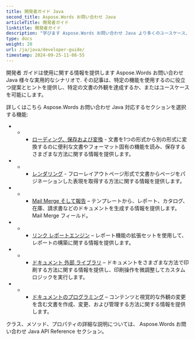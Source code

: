 ```yaml
---
title: 開発者ガイド Java
second_title: Aspose.Words お問い合わせ Java
articleTitle: 開発者ガイド
linktitle: 開発者ガイド
description: "学びます Aspose.Words お問い合わせ Java より多くのユースケース、ヒント、および技術的な詳細を取得する開発者ガイド。"
type: docs
weight: 20
url: /ja/java/developer-guide/
timestamp: 2024-09-25-11-08-55
---
```


開発者 ガイドは使用に関する情報を提供します Aspose.Words お問い合わせ Java 様々な実用的なシナリオで. その記事は、特定の機能を使用するのに役立つ提案とヒントを提供し、特定の文書の外観を達成するか、またはユースケースを可能にします。

詳しくはこちら Aspose.Words お問い合わせ Java 対応するセクションを選択する機能:

- - - [ローディング、保存および変換](/words/ja/java/loading-saving-and-converting/) - 文書を1つの形式から別の形式に変換するのに便利な文書やフォーマット固有の機能を読み、保存するさまざまな方法に関する情報を提供します。
- - - [レンダリング](/words/ja/java/rendering/) - フローレイアウトページ形式で文書からページをパジネーションした表現を取得する方法に関する情報を提供します。
- - - [Mail Merge そして報告](/words/java/mail-merge-and-reporting/) – テンプレートから、レポート、カタログ、在庫、請求書などのドキュメントを生成する情報を提供します。 Mail Merge フィールド。
- - - [リンク レポートエンジン](/words/java/linq-reporting-engine/) – レポート機能の拡張セットを使用して、レポートの構築に関する情報を提供します。
- - - [ドキュメント 外部 ライブラリ](/words/ja/java/print-a-document-programmatically-or-using-dialogs/) – ドキュメントをさまざまな方法で印刷する方法に関する情報を提供し、印刷操作を微調整してカスタムロジックを実行します。
- - - [ドキュメントのプログラミング](/words/ja/java/programming-with-documents/) – コンテンツと視覚的な外観の変更を含む文書を作成、変更、および管理する方法に関する情報を提供します。

クラス、メソッド、プロパティの詳細な説明については、 Aspose.Words お問い合わせ Java API Reference セクション。
